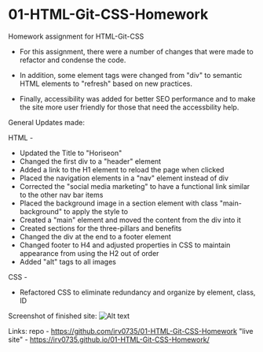 # 01-HTML-Git-CSS-Homework
Homework assignment for HTML-Git-CSS

* For this assignment, there were a number of changes that were made to refactor and condense the code. 

* In addition, some element tags were changed from "div" to semantic HTML elements to "refresh" based on new practices.

* Finally, accessibility was added for better SEO performance and to make the site more user friendly for those that need the accessbility help. 


General Updates made: 

HTML - 
* Updated the Title to "Horiseon"
* Changed the first div to a "header" element
* Added a link to the H1 element to reload the page when clicked
* Placed the navigation elements in a "nav" element instead of div
* Corrected the "social media marketing" to have a functional link similar to the other nav bar items
* Placed the background image in a section element with class "main-background" to apply the style to
* Created a "main" element and moved the content from the div into it
* Created sections for the three-pillars and benefits
* Changed the div at the end to a footer element
* Changed footer to H4 and adjusted properties in CSS to maintain appearance from using the H2 out of order
* Added "alt" tags to all images

CSS - 
* Refactored CSS to eliminate redundancy and organize by element, class, ID

Screenshot of finished site: 
![Alt text](/assets/Finalscreenshot.png)


Links: 
repo - https://github.com/irv0735/01-HTML-Git-CSS-Homework
"live site" - https://irv0735.github.io/01-HTML-Git-CSS-Homework/
